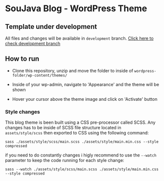 # SouJava Blog - WordPress Theme

## Template under development

All files and changes will be available in `development` branch. [Click here to check development branch](/tree/development)

## How to run

- Clone this repository, unzip and move the folder to inside of `wordpress-folder/wp-content/themes/`

- Inside of your wp-admin, navigate to 'Appearance' and the theme will be shown

- Hover your cursor above the theme image and click on 'Activate' button

### Style changes

This blog theme is been built using a CSS pre-processor called SCSS. Any changes has to be inside of SCSS file structure located in `assets/style/scss` then exported to CSS using the following command:

```console
sass ./assets/style/scss/main.scss ./assets/style/main.min.css --style compressed
```

if you need to do constantly changes i higly recommend to use the `--watch` parameter to keep the code running for each style change:

```console
sass --watch ./assets/style/scss/main.scss ./assets/style/main.min.css --style compressed
```

